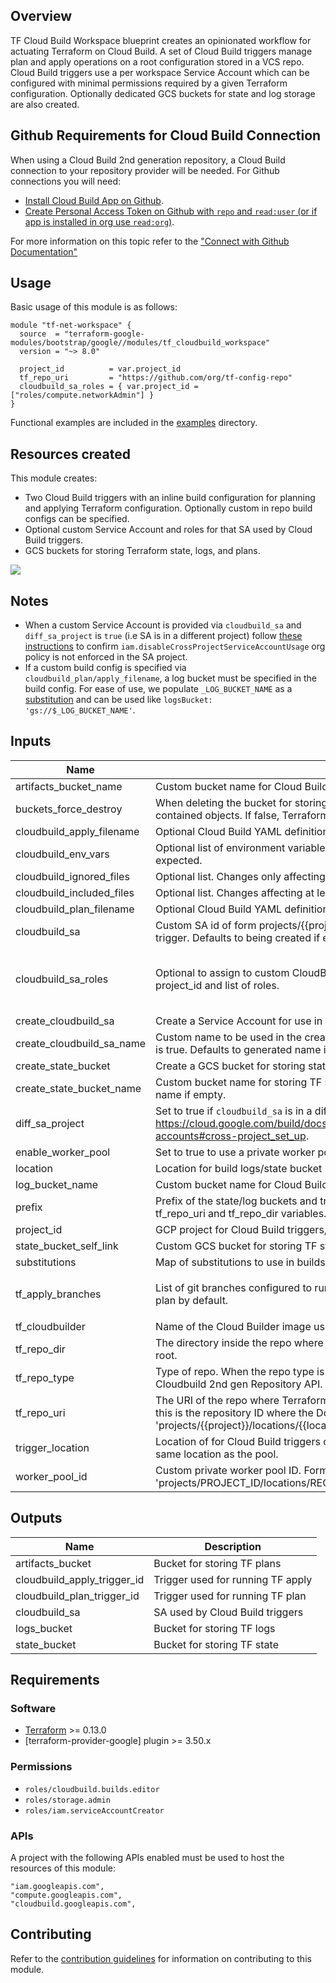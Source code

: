 ## Overview

TF Cloud Build Workspace blueprint creates an opinionated workflow for actuating Terraform on Cloud Build. A set of Cloud Build triggers manage plan and apply operations on a root configuration stored in a VCS repo. Cloud Build triggers use a per workspace Service Account which can be configured with minimal permissions required by a given Terraform configuration. Optionally dedicated GCS buckets for state and log storage are also created.

## Github Requirements for Cloud Build Connection

When using a Cloud Build 2nd generation repository, a Cloud Build connection to your repository provider will be needed. For Github connections you will need:

- [Install Cloud Build App on Github](https://github.com/apps/google-cloud-build).
- [Create Personal Access Token on Github with `repo` and `read:user` (or if app is installed in org use `read:org`)](https://docs.github.com/en/authentication/keeping-your-account-and-data-secure/creating-a-personal-access-token).

For more information on this topic refer to the ["Connect with Github Documentation"](https://cloud.google.com/build/docs/automating-builds/github/connect-repo-github?generation=2nd-gen)

## Usage

Basic usage of this module is as follows:

```hcl
module "tf-net-workspace" {
  source  = "terraform-google-modules/bootstrap/google//modules/tf_cloudbuild_workspace"
  version = "~> 8.0"

  project_id          = var.project_id
  tf_repo_uri         = "https://github.com/org/tf-config-repo"
  cloudbuild_sa_roles = { var.project_id = ["roles/compute.networkAdmin"] }
}
```

Functional examples are included in the [examples](../../examples/) directory.

## Resources created

This module creates:
- Two Cloud Build triggers with an inline build configuration for planning and applying Terraform configuration. Optionally custom in repo build configs can be specified.
- Optional custom Service Account and roles for that SA used by Cloud Build triggers.
- GCS buckets for storing Terraform state, logs, and plans.

![](./assets/arch.png)

## Notes
- When a custom Service Account is provided via `cloudbuild_sa` and `diff_sa_project` is `true` (i.e SA is in a different project) follow [these instructions](https://cloud.google.com/build/docs/securing-builds/configure-user-specified-service-accounts#cross-project_set_up) to confirm `iam.disableCrossProjectServiceAccountUsage` org policy is not enforced in the SA project.
- If a custom build config is specified via `cloudbuild_plan/apply_filename`, a log bucket must be specified in the build config. For ease of use, we populate `_LOG_BUCKET_NAME` as a [substitution](https://cloud.google.com/build/docs/configuring-builds/substitute-variable-values) and can be used like `logsBucket: 'gs://$_LOG_BUCKET_NAME'`.

<!-- BEGINNING OF PRE-COMMIT-TERRAFORM DOCS HOOK -->
## Inputs

| Name | Description | Type | Default | Required |
|------|-------------|------|---------|:--------:|
| artifacts\_bucket\_name | Custom bucket name for Cloud Build artifacts. | `string` | `""` | no |
| buckets\_force\_destroy | When deleting the bucket for storing CloudBuild logs/TF state, this boolean option will delete all contained objects. If false, Terraform will fail to delete buckets which contain objects. | `bool` | `false` | no |
| cloudbuild\_apply\_filename | Optional Cloud Build YAML definition used for terraform apply. Defaults to using inline definition. | `string` | `null` | no |
| cloudbuild\_env\_vars | Optional list of environment variables to be used in builds. List of strings of form KEY=VALUE expected. | `list(string)` | `[]` | no |
| cloudbuild\_ignored\_files | Optional list. Changes only affecting ignored files will not invoke a build. | `list(string)` | `[]` | no |
| cloudbuild\_included\_files | Optional list. Changes affecting at least one of these files will invoke a build. | `list(string)` | `[]` | no |
| cloudbuild\_plan\_filename | Optional Cloud Build YAML definition used for terraform plan. Defaults to using inline definition. | `string` | `null` | no |
| cloudbuild\_sa | Custom SA id of form projects/{{project}}/serviceAccounts/{{email}} to be used by the CloudBuild trigger. Defaults to being created if empty. | `string` | `""` | no |
| cloudbuild\_sa\_roles | Optional to assign to custom CloudBuild SA. Map of project name or any static key to object with project\_id and list of roles. | <pre>map(object({<br>    project_id = string<br>    roles      = list(string)<br>  }))</pre> | `{}` | no |
| create\_cloudbuild\_sa | Create a Service Account for use in Cloud Build. If false `cloudbuild_sa` has to be specified. | `bool` | `true` | no |
| create\_cloudbuild\_sa\_name | Custom name to be used in the creation of the Cloud Build service account if `create_cloudbuild_sa` is true. Defaults to generated name if empty | `string` | `""` | no |
| create\_state\_bucket | Create a GCS bucket for storing state. If false `state_bucket_self_link` has to be specified. | `bool` | `true` | no |
| create\_state\_bucket\_name | Custom bucket name for storing TF state. Used if `create_state_bucket` is true. Defaults to generated name if empty. | `string` | `""` | no |
| diff\_sa\_project | Set to true if `cloudbuild_sa` is in a different project for setting up https://cloud.google.com/build/docs/securing-builds/configure-user-specified-service-accounts#cross-project_set_up. | `bool` | `false` | no |
| enable\_worker\_pool | Set to true to use a private worker pool in the Cloud Build Trigger. | `bool` | `false` | no |
| location | Location for build logs/state bucket | `string` | `"us-central1"` | no |
| log\_bucket\_name | Custom bucket name for Cloud Build logs. | `string` | `""` | no |
| prefix | Prefix of the state/log buckets and triggers planning/applying config. If unset computes a prefix from tf\_repo\_uri and tf\_repo\_dir variables. | `string` | `""` | no |
| project\_id | GCP project for Cloud Build triggers, state and log buckets. | `string` | n/a | yes |
| state\_bucket\_self\_link | Custom GCS bucket for storing TF state. Defaults to being created if empty. | `string` | `""` | no |
| substitutions | Map of substitutions to use in builds. | `map(string)` | `{}` | no |
| tf\_apply\_branches | List of git branches configured to run terraform apply Cloud Build trigger. All other branches will run plan by default. | `list(string)` | <pre>[<br>  "main"<br>]</pre> | no |
| tf\_cloudbuilder | Name of the Cloud Builder image used for running build steps. | `string` | `"hashicorp/terraform:1.3.10"` | no |
| tf\_repo\_dir | The directory inside the repo where the Terrafrom root config is located. If empty defaults to repo root. | `string` | `""` | no |
| tf\_repo\_type | Type of repo. When the repo type is CLOUDBUILD\_V2\_REPOSITORY, it will use the generic Cloudbuild 2nd gen Repository API. | `string` | `"CLOUD_SOURCE_REPOSITORIES"` | no |
| tf\_repo\_uri | The URI of the repo where Terraform configs are stored. If using Cloud Build Repositories (2nd Gen) this is the repository ID where the Dockerfile is stored. Repository ID Format is 'projects/{{project}}/locations/{{location}}/connections/{{parent\_connection}}/repositories/{{name}}'. | `string` | `""` | no |
| trigger\_location | Location of for Cloud Build triggers created in the workspace. If using private pools should be the same location as the pool. | `string` | `"us-central1"` | no |
| worker\_pool\_id | Custom private worker pool ID. Format: 'projects/PROJECT\_ID/locations/REGION/workerPools/PRIVATE\_POOL\_ID'. | `string` | `""` | no |

## Outputs

| Name | Description |
|------|-------------|
| artifacts\_bucket | Bucket for storing TF plans |
| cloudbuild\_apply\_trigger\_id | Trigger used for running TF apply |
| cloudbuild\_plan\_trigger\_id | Trigger used for running TF plan |
| cloudbuild\_sa | SA used by Cloud Build triggers |
| logs\_bucket | Bucket for storing TF logs |
| state\_bucket | Bucket for storing TF state |

<!-- END OF PRE-COMMIT-TERRAFORM DOCS HOOK -->

## Requirements

### Software

-   [Terraform](https://www.terraform.io/downloads.html) >= 0.13.0
-   [terraform-provider-google] plugin >= 3.50.x

### Permissions

- `roles/cloudbuild.builds.editor`
- `roles/storage.admin`
- `roles/iam.serviceAccountCreator`

### APIs

A project with the following APIs enabled must be used to host the
resources of this module:

```hcl
"iam.googleapis.com",
"compute.googleapis.com",
"cloudbuild.googleapis.com",
```

## Contributing

Refer to the [contribution guidelines](../../CONTRIBUTING.md) for
information on contributing to this module.

